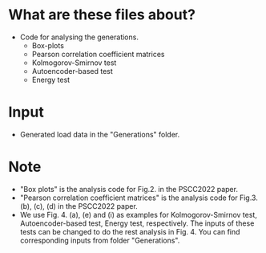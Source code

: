 # What are these files about?
- Code for analysing the generations.
    * Box-plots
    * Pearson correlation coefficient matrices
    * Kolmogorov-Smirnov test
    * Autoencoder-based test
    * Energy test

# Input
- Generated load data in the "Generations" folder.

# Note
- "Box plots" is the analysis code for Fig.2. in the PSCC2022 paper.
- "Pearson correlation coefficient matrices" is the analysis code for Fig.3. (b), (c), (d) in the PSCC2022 paper.
- We use Fig. 4. (a), (e) and (i) as examples for Kolmogorov-Smirnov test, Autoencoder-based test, Energy test, respectively. The inputs of these tests can be changed to do the rest analysis in Fig. 4. You can find corresponding inputs from folder "Generations".

